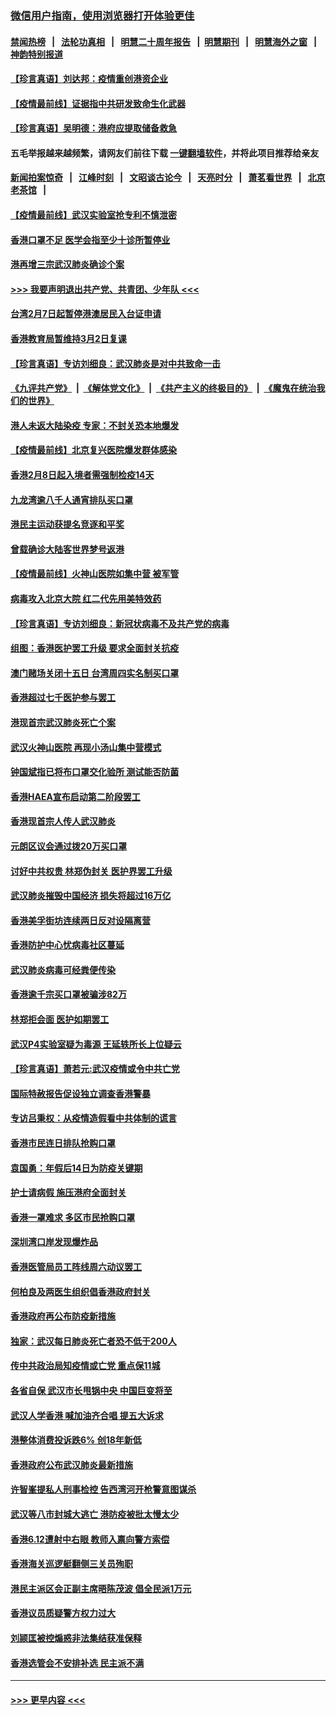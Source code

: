 ### [微信用户指南，使用浏览器打开体验更佳](https://github.com/gfw-breaker/banned-news1/blob/master/indexes/wechat-guide.md?t=0)
#### [禁闻热榜](热点新闻.md?t=0)  &nbsp;&nbsp;|&nbsp;&nbsp; [法轮功真相](https://github.com/gfw-breaker/truth/blob/master/README.md?t=0) &nbsp;&nbsp;|&nbsp;&nbsp; [明慧二十周年报告](https://github.com/gfw-breaker/mh-reports/blob/master/README.md?t=0) &nbsp;&nbsp;|&nbsp;&nbsp;[明慧期刊](https://github.com/gfw-breaker/mh-qikan) &nbsp;&nbsp;|&nbsp;&nbsp; [明慧海外之窗](https://github.com/gfw-breaker/mh-news/blob/master/README.md?t=0) &nbsp;&nbsp;|&nbsp;&nbsp; [神韵特别报道](https://github.com/gfw-breaker/mh-news/blob/master/shenyun.md?t=0)
#### [【珍言真语】刘达邦：疫情重创港资企业](../pages/nsc415/n11854274.md?t=02091733) 
#### [【疫情最前线】证据指中共研发致命生化武器](../pages/nsc415/n11853087.md?t=02091733) 
#### [【珍言真语】吴明德：港府应提取储备救急](../pages/nsc415/n11852734.md?t=02091733) 
#### 五毛举报越来越频繁，请网友们前往下载 [一键翻墙软件](https://github.com/gfw-breaker/ssr-accounts)，并将此项目推荐给亲友
#### [新闻拍案惊奇](https://github.com/gfw-breaker/banned-news1/blob/master/pages/link4.md) &nbsp;&nbsp;|&nbsp;&nbsp; [江峰时刻](https://github.com/gfw-breaker/banned-news1/blob/master/pages/link4.md) &nbsp;&nbsp;|&nbsp;&nbsp; [文昭谈古论今](https://github.com/gfw-breaker/banned-news1/blob/master/pages/link4.md) &nbsp;&nbsp;|&nbsp;&nbsp; [天亮时分](https://github.com/gfw-breaker/banned-news1/blob/master/pages/link4.md) &nbsp;&nbsp;|&nbsp;&nbsp; [萧茗看世界](https://github.com/gfw-breaker/banned-news1/blob/master/pages/link4.md) &nbsp;&nbsp;|&nbsp;&nbsp; [北京老茶馆](https://github.com/gfw-breaker/banned-news1/blob/master/pages/link4.md) &nbsp;&nbsp;|&nbsp;&nbsp; 
#### [【疫情最前线】武汉实验室抢专利不慎泄密](../pages/nsc415/n11850310.md?t=02091733) 
#### [香港口罩不足 医学会指至少十诊所暂停业](../pages/nsc415/n11850301.md?t=02091733) 
#### [港再增三宗武汉肺炎确诊个案](../pages/nsc415/n11850328.md?t=02091733) 
#### [>>> 我要声明退出共产党、共青团、少年队 <<<](https://github.com/begood0513/goodnews/blob/master/quit/letter.md) 
#### [台湾2月7日起暂停港澳居民入台证申请](../pages/nsc415/n11850304.md?t=02091733) 
#### [香港教育局暂维持3月2日复课](../pages/nsc415/n11850260.md?t=02091733) 
#### [【珍言真语】专访刘细良：武汉肺炎是对中共致命一击](../pages/nsc415/n11849934.md?t=02091733) 
#### [《九评共产党》](https://github.com/begood0513/9ping.md/blob/master/README.md) &nbsp;|&nbsp; [《解体党文化》](../../../../jtdwh.md/blob/master/README.md)  &nbsp;|&nbsp; [《共产主义的终极目的》](../../../../gczydzjmd.md/blob/master/README.md) &nbsp;|&nbsp; [《魔鬼在统治我们的世界》](../../../../mgztzwmdsj.md/blob/master/README.md) 
#### [港人未返大陆染疫 专家：不封关恐本地爆发](../pages/nsc415/n11848021.md?t=02091733) 
#### [【疫情最前线】北京复兴医院爆发群体感染](../pages/nsc415/n11847626.md?t=02091733) 
#### [香港2月8日起入境者需强制检疫14天](../pages/nsc415/n11847658.md?t=02091733) 
#### [九龙湾逾八千人通宵排队买口罩](../pages/nsc415/n11847647.md?t=02091733) 
#### [港民主运动获提名竞逐和平奖](../pages/nsc415/n11847633.md?t=02091733) 
#### [曾载确诊大陆客世界梦号返港](../pages/nsc415/n11847608.md?t=02091733) 
#### [【疫情最前线】火神山医院如集中营 被军管](../pages/nsc415/n11847524.md?t=02091733) 
#### [病毒攻入北京大院 红二代先用美特效药](../pages/nsc415/n11847427.md?t=02091733) 
#### [【珍言真语】专访刘细良：新冠状病毒不及共产党的病毒](../pages/nsc415/n11847164.md?t=02091733) 
#### [组图：香港医护罢工升级 要求全面封关抗疫](../pages/nsc415/n11844107.md?t=02091733) 
#### [澳门赌场关闭十五日 台湾周四实名制买口罩](../pages/nsc415/n11845083.md?t=02091733) 
#### [香港超过七千医护参与罢工](../pages/nsc415/n11845051.md?t=02091733) 
#### [港现首宗武汉肺炎死亡个案](../pages/nsc415/n11844998.md?t=02091733) 
#### [武汉火神山医院 再现小汤山集中营模式](../pages/nsc415/n11844763.md?t=02091733) 
#### [钟国斌指已将布口罩交化验所 测试能否防菌](../pages/nsc415/n11842783.md?t=02091733) 
#### [香港HAEA宣布启动第二阶段罢工](../pages/nsc415/n11842723.md?t=02091733) 
#### [香港现首宗人传人武汉肺炎](../pages/nsc415/n11842766.md?t=02091733) 
#### [元朗区议会通过拨20万买口罩](../pages/nsc415/n11842754.md?t=02091733) 
#### [讨好中共权贵 林郑伪封关 医护界罢工升级](../pages/nsc415/n11842359.md?t=02091733) 
#### [武汉肺炎摧毁中国经济 损失将超过16万亿](../pages/nsc415/n11839723.md?t=02091733) 
#### [香港美孚街坊连续两日反对设隔离营](../pages/nsc415/n11839962.md?t=02091733) 
#### [香港防护中心忧病毒社区蔓延](../pages/nsc415/n11839933.md?t=02091733) 
#### [武汉肺炎病毒可经粪便传染](../pages/nsc415/n11839939.md?t=02091733) 
#### [香港逾千宗买口罩被骗涉82万](../pages/nsc415/n11839914.md?t=02091733) 
#### [林郑拒会面 医护如期罢工](../pages/nsc415/n11839892.md?t=02091733) 
#### [武汉P4实验室疑为毒源 王延轶所长上位疑云](../pages/nsc415/n11835543.md?t=02091733) 
#### [【珍言真语】萧若元:武汉疫情或令中共亡党](../pages/nsc415/n11829394.md?t=02091733) 
#### [国际特赦报告促设独立调查香港警暴](../pages/nsc415/n11833845.md?t=02091733) 
#### [专访吕秉权：从疫情造假看中共体制的谎言](../pages/nsc415/n11833813.md?t=02091733) 
#### [香港市民连日排队抢购口罩](../pages/nsc415/n11833794.md?t=02091733) 
#### [袁国勇：年假后14日为防疫关键期](../pages/nsc415/n11831088.md?t=02091733) 
#### [护士请病假 施压港府全面封关](../pages/nsc415/n11831030.md?t=02091733) 
#### [香港一罩难求 多区市民抢购口罩](../pages/nsc415/n11831002.md?t=02091733) 
#### [深圳湾口岸发现爆炸品](../pages/nsc415/n11828802.md?t=02091733) 
#### [香港医管局员工阵线周六动议罢工](../pages/nsc415/n11828762.md?t=02091733) 
#### [何柏良及两医生组织倡香港政府封关](../pages/nsc415/n11828749.md?t=02091733) 
#### [香港政府再公布防疫新措施](../pages/nsc415/n11828716.md?t=02091733) 
#### [独家：武汉每日肺炎死亡者恐不低于200人](../pages/nsc415/n11828240.md?t=02091733) 
#### [传中共政治局知疫情或亡党 重点保11城](../pages/nsc415/n11828145.md?t=02091733) 
#### [各省自保 武汉市长甩锅中央 中国巨变将至](../pages/nsc415/n11828021.md?t=02091733) 
#### [武汉人学香港 喊加油齐合唱 提五大诉求](../pages/nsc415/n11827046.md?t=02091733) 
#### [港整体消费投诉跌6% 创18年新低](../pages/nsc415/n11817280.md?t=02091733) 
#### [香港政府公布武汉肺炎最新措施](../pages/nsc415/n11817152.md?t=02091733) 
#### [许智峯提私人刑事检控 告西湾河开枪警意图谋杀](../pages/nsc415/n11817132.md?t=02091733) 
#### [武汉等八市封城大逃亡 港防疫被批太慢太少](../pages/nsc415/n11817058.md?t=02091733) 
#### [香港6.12遭射中右眼 教师入禀向警方索偿](../pages/nsc415/n11814678.md?t=02091733) 
#### [香港海关巡逻艇翻侧三关员殉职](../pages/nsc415/n11814604.md?t=02091733) 
#### [港民主派区会正副主席晤陈茂波 倡全民派1万元](../pages/nsc415/n11814582.md?t=02091733) 
#### [香港议员质疑警方权力过大](../pages/nsc415/n11814560.md?t=02091733) 
#### [刘颕匡被控煽惑非法集结获准保释](../pages/nsc415/n11811727.md?t=02091733) 
#### [香港选管会不安排补选 民主派不满](../pages/nsc415/n11811691.md?t=02091733) 

----
#### [ >>> 更早内容 <<< ](../indexes/nsc415-earlier.md)
